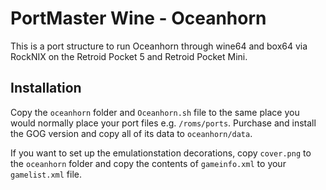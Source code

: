 # PortMaster Wine - Oceanhorn
This is a port structure to run Oceanhorn through wine64 and box64 via RockNIX on the Retroid Pocket 5 and Retroid Pocket Mini.

## Installation
Copy the `oceanhorn` folder and `Oceanhorn.sh` file to the same place you would normally place your port files e.g. `/roms/ports`. Purchase and install the GOG version and copy all of its data to `oceanhorn/data`.

If you want to set up the emulationstation decorations, copy `cover.png` to the `oceanhorn` folder and copy the contents of `gameinfo.xml` to your `gamelist.xml` file.